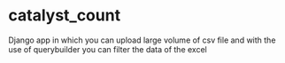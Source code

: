 # catalyst_count
Django app in which you can upload large volume of csv file and with the use of querybuilder you can filter the data of the excel

